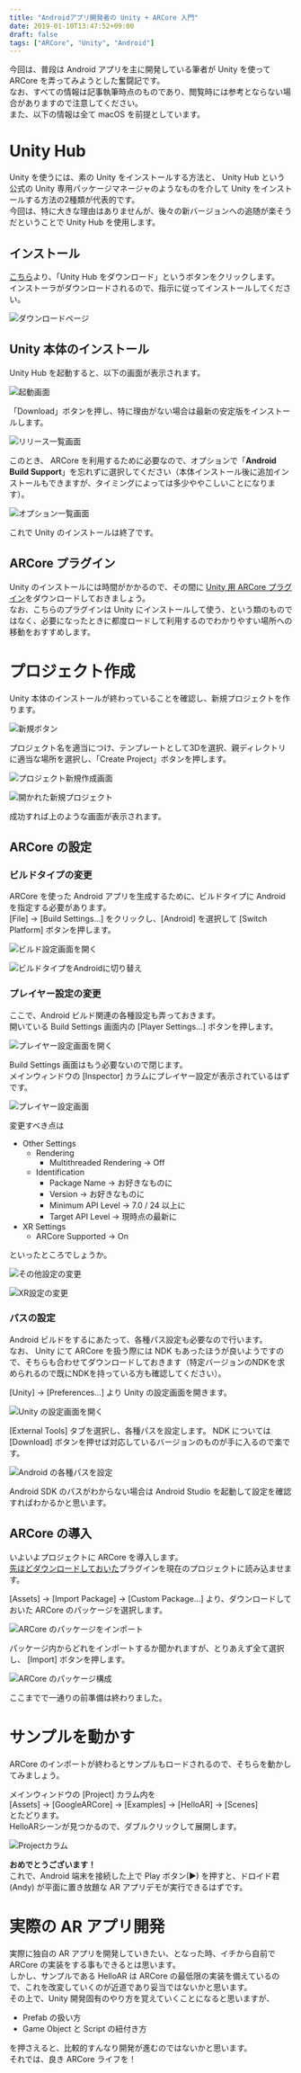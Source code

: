 ```yaml
---
title: "Androidアプリ開発者の Unity + ARCore 入門"
date: 2019-01-10T13:47:52+09:00
draft: false
tags: ["ARCore", "Unity", "Android"]
---
```

今回は、普段は Android アプリを主に開発している筆者が Unity を使って ARCore を弄ってみようとした奮闘記です。  
なお、すべての情報は記事執筆時点のものであり、閲覧時には参考とならない場合がありますので注意してください。  
また、以下の情報は全て macOS を前提としています。

# Unity Hub
Unity を使うには、素の Unity をインストールする方法と、 Unity Hub という公式の Unity 専用パッケージマネージャのようなものを介して Unity をインストールする方法の2種類が代表的です。  
今回は、特に大きな理由はありませんが、後々の新バージョンへの追随が楽そうだということで Unity Hub を使用します。

## インストール
[こちら](https://unity3d.com/jp/get-unity/download)より、「Unity Hub をダウンロード」というボタンをクリックします。  
インストーラがダウンロードされるので、指示に従ってインストールしてください。

![ダウンロードページ](/images/ss_download_unity-hub.png)

## Unity 本体のインストール
Unity Hub を起動すると、以下の画面が表示されます。

![起動画面](/images/ss_unity-hub_startup.png)

「Download」ボタンを押し、特に理由がない場合は最新の安定版をインストールします。

![リリース一覧画面](/images/ss_list_release-unity.png)

このとき、 ARCore を利用するために必要なので、オプションで「**Android Build Support**」を忘れずに選択してください（本体インストール後に追加インストールもできますが、タイミングによっては多少ややこしいことになります）。

![オプション一覧画面](/images/ss_list_option-unity.png)

これで Unity のインストールは終了です。

## ARCore プラグイン
Unity のインストールには時間がかかるので、その間に [Unity 用 ARCore プラグイン](https://github.com/google-ar/arcore-unity-sdk/releases)をダウンロードしておきましょう。  
なお、こちらのプラグインは Unity にインストールして使う、という類のものではなく、必要になったときに都度ロードして利用するのでわかりやすい場所への移動をおすすめします。

# プロジェクト作成
Unity 本体のインストールが終わっていることを確認し、新規プロジェクトを作ります。

![新規ボタン](/images/ss_new-project-unity.png)

プロジェクト名を適当につけ、テンプレートとして3Dを選択、親ディレクトリに適当な場所を選択し、「Create Project」ボタンを押します。

![プロジェクト新規作成画面](/images/ss_unity_new_project_setting.png)

![開かれた新規プロジェクト](/images/ss_unity_new_project_opened.png)

成功すれば上のような画面が表示されます。

## ARCore の設定
### ビルドタイプの変更
ARCore を使った Android アプリを生成するために、ビルドタイプに Android を指定する必要があります。  
[File] -> [Build Settings…] をクリックし、[Android] を選択して [Switch Platform] ボタンを押します。

![ビルド設定画面を開く](/images/ss_unity_open_build_settings.png)

![ビルドタイプをAndroidに切り替え](/images/ss_unity_build_settings_android.png)

### プレイヤー設定の変更
ここで、Android ビルド関連の各種設定も弄っておきます。  
開いている Build Settings 画面内の [Player Settings…] ボタンを押します。

![プレイヤー設定画面を開く](/images/ss_unity_open_player_settings.png)

Build Settings 画面はもう必要ないので閉じます。  
メインウィンドウの [Inspector] カラムにプレイヤー設定が表示されているはずです。

![プレイヤー設定画面](/images/ss_unity_player_settings.png)

変更すべき点は

- Other Settings
    - Rendering
        - Multithreaded Rendering -> Off
    - Identification
        - Package Name -> お好きなものに
        - Version -> お好きなものに
        - Minimum API Level -> 7.0 / 24 以上に
        - Target API Level -> 現時点の最新に
- XR Settings
    - ARCore Supported -> On

といったところでしょうか。

![その他設定の変更](/images/ss_unity_player_settings_other.png)

![XR設定の変更](/images/ss_unity_player_settings_xr.png)

### パスの設定
Android ビルドをするにあたって、各種パス設定も必要なので行います。  
なお、 Unity にて ARCore を扱う際には NDK もあったほうが良いようですので、そちらも合わせてダウンロードしておきます（特定バージョンのNDKを求められるので既にNDKを持っている方も確認してください）。

[Unity] -> [Preferences…] より Unity の設定画面を開きます。

![Unity の設定画面を開く](/images/ss_unity_open_preference.png)

[External Tools] タブを選択し、各種パスを設定します。
NDK については [Download] ボタンを押せば対応しているバージョンのものが手に入るので楽です。

![Android の各種パスを設定](/images/ss_unity_change_android_path.png)

Android SDK のパスがわからない場合は Android Studio を起動して設定を確認すればわかるかと思います。

## ARCore の導入
いよいよプロジェクトに ARCore を導入します。  
[先ほどダウンロードしておいた](#arcore-プラグイン)プラグインを現在のプロジェクトに読み込ませます。

[Assets] -> [Import Package] -> [Custom Package…] より、ダウンロードしておいた ARCore のパッケージを選択します。

![ARCore のパッケージをインポート](/images/ss_unity_import_custom_package.png)

パッケージ内からどれをインポートするか聞かれますが、とりあえず全て選択し、 [Import] ボタンを押します。

![ARCore のパッケージ構成](/images/ss_unity_import_arcore.png)

ここまでで一通りの前準備は終わりました。

# サンプルを動かす
ARCore のインポートが終わるとサンプルもロードされるので、そちらを動かしてみましょう。

メインウィンドウの [Project] カラム内を  
[Assets] -> [GoogleARCore] -> [Examples] -> [HelloAR] -> [Scenes]  
とたどります。  
HelloARシーンが見つかるので、ダブルクリックして展開します。

![Projectカラム](/images/ss_unity_helloar_column_project.png)

**おめでとうございます！**  
これで、Android 端末を接続した上で Play ボタン(▶) を押すと、ドロイド君(Andy) が平面に置き放題な AR アプリデモが実行できるはずです。

# 実際の AR アプリ開発
実際に独自の AR アプリを開発していきたい、となった時、イチから自前で ARCore の実装をする事もできるとは思います。  
しかし、サンプルである HelloAR は ARCore の最低限の実装を備えているので、これを改変していくのが近道であり妥当ではないかと思います。  
その上で、Unity 開発固有のやり方を覚えていくことになると思いますが、

- Prefab の扱い方
- Game Object と Script の紐付き方

を押さえると、比較的すんなり開発が進むのではないかと思います。  
それでは、良き ARCore ライフを！
